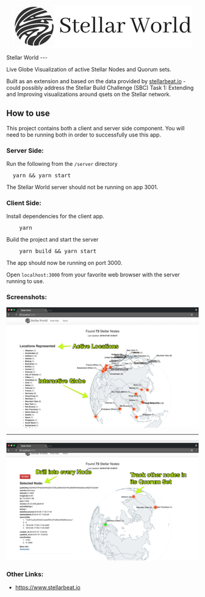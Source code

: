 
<p align="center">
  <img src="./src/assets/stellar_world.png"/>
</p>
Stellar World
---

Live Globe Visualization of active Stellar Nodes and Quorum sets.

Built as an extension and based on the data provided by <a href="stellarbeat.io">stellarbeat.io</a> - could possibly address  the Stellar Build Challenge (SBC) Task 1: Extending and Improving visualizations around qsets on the Stellar network.

## How to use

This project contains both a client and server side component. You will need to be running both in order to successfully use this app.

### Server Side:
Run the following from the `/server` directory

<pre>
  yarn && yarn start
</pre>

The Stellar World server should not be running on app 3001. 

### Client Side:

Install dependencies for the client app.
<pre>
    yarn
</pre>

Build the project and start the server
<pre>
    yarn build && yarn start
</pre>

The app should now be running on port 3000. <br/>

Open `localhost:3000` from your favorite web browser with the server running to use.

### Screenshots:

<img src="screenshots/sw_1.png" width="600"/>
<hr/>
<img src="screenshots/sw_2.png" width="600"/>

### Other Links:
* https://www.stellarbeat.io